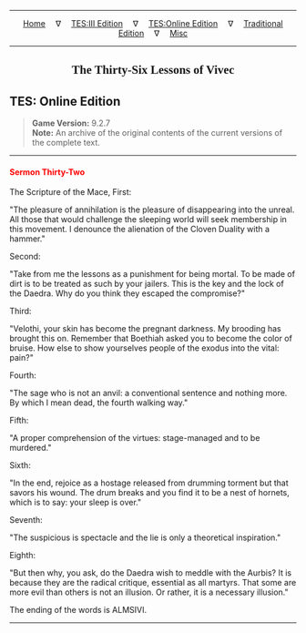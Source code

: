 
---

<!-- Jekyll Page Links -->

<center>
<a href="../../../../index.html">Home</a>
&emsp;&nabla;&emsp;
<a href="../../../index-tes3.html">TES:III Edition</a>
&emsp;&nabla;&emsp;
<a href="../../../index-teso.html">TES:Online Edition</a>
&emsp;&nabla;&emsp;
<a href="../../../index-traditional.html">Traditional Edition</a>
&emsp;&nabla;&emsp;
<a href="../../../index-misc.html">Misc</a>
</center>

<!-- Markdown Body Below: -->

---

<center>
<h2><span style="font-family:Georgia">The Thirty-Six Lessons of Vivec</span></h2>
</center>

## TES: Online Edition

> __Game Version:__ 9.2.7\
> __Note:__ An archive of the original contents of the current versions of the complete text.

---

#### <span style="color:red">Sermon Thirty-Two</span>

The Scripture of the Mace, First:

"The pleasure of annihilation is the pleasure of disappearing into the unreal. All those that would challenge the sleeping world will seek membership in this movement. I denounce the alienation of the Cloven Duality with a hammer."

Second:

"Take from me the lessons as a punishment for being mortal. To be made of dirt is to be treated as such by your jailers. This is the key and the lock of the Daedra. Why do you think they escaped the compromise?"

Third:

"Velothi, your skin has become the pregnant darkness. My brooding has brought this on. Remember that Boethiah asked you to become the color of bruise. How else to show yourselves people of the exodus into the vital: pain?"

Fourth:

"The sage who is not an anvil: a conventional sentence and nothing more. By which I mean dead, the fourth walking way."

Fifth:

"A proper comprehension of the virtues: stage-managed and to be murdered."

Sixth:

"In the end, rejoice as a hostage released from drumming torment but that savors his wound. The drum breaks and you find it to be a nest of hornets, which is to say: your sleep is over."

Seventh:

"The suspicious is spectacle and the lie is only a theoretical inspiration."

Eighth:

"But then why, you ask, do the Daedra wish to meddle with the Aurbis? It is because they are the radical critique, essential as all martyrs. That some are more evil than others is not an illusion. Or rather, it is a necessary illusion."

The ending of the words is ALMSIVI.

---
